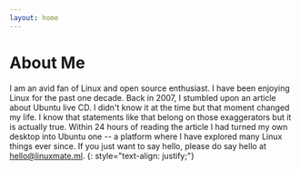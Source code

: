 ```yaml
---
layout: home
---
```

# About Me

I am an avid fan of Linux and open source enthusiast. I have been enjoying Linux for the past one decade. Back in 2007, I stumbled upon an article about Ubuntu live CD. I didn't know it at the time but that moment changed my life. I know that statements like that belong on those exaggerators but it is actually true. Within 24 hours of reading the article I had turned my own desktop into Ubuntu one -- a platform where I have explored many Linux things ever since. If you just want to say hello, please do say hello at [hello@linuxmate.ml](mailto:hello@linuxmate.ml).
{: style="text-align: justify;"}
